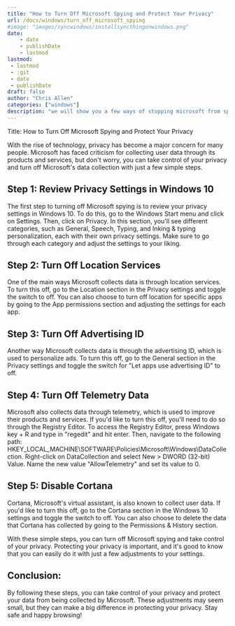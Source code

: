 ```yaml
---
title: "How to Turn Off Microsoft Spying and Protect Your Privacy"
url: /docs/windows/turn_off_microsoft_spying
#image: "images/syncwindows/installsyncthingonwindows.png"
date:
    - date
    - publishDate
    - lastmod
lastmod:
 - lastmod
 - :git
 - date
 - publishDate
draft: false
author: "Chris Allen"
categories: ["windows"]
description: "we will show you a few ways of stopping microsoft from spying on your activites"
---
```


Title: How to Turn Off Microsoft Spying and Protect Your Privacy

With the rise of technology, privacy has become a major concern for many people. Microsoft has faced criticism for collecting user data through its products and services, but don't worry, you can take control of your privacy and turn off Microsoft's data collection with just a few simple steps.

## Step 1: Review Privacy Settings in Windows 10
The first step to turning off Microsoft spying is to review your privacy settings in Windows 10. To do this, go to the Windows Start menu and click on Settings. Then, click on Privacy. In this section, you'll see different categories, such as General, Speech, Typing, and Inking & typing personalization, each with their own privacy settings. Make sure to go through each category and adjust the settings to your liking.

## Step 2: Turn Off Location Services
One of the main ways Microsoft collects data is through location services. To turn this off, go to the Location section in the Privacy settings and toggle the switch to off. You can also choose to turn off location for specific apps by going to the App permissions section and adjusting the settings for each app.

## Step 3: Turn Off Advertising ID
Another way Microsoft collects data is through the advertising ID, which is used to personalize ads. To turn this off, go to the General section in the Privacy settings and toggle the switch for "Let apps use advertising ID" to off.

## Step 4: Turn Off Telemetry Data
Microsoft also collects data through telemetry, which is used to improve their products and services. If you'd like to turn this off, you'll need to do so through the Registry Editor. To access the Registry Editor, press Windows key + R and type in "regedit" and hit enter. Then, navigate to the following path: HKEY_LOCAL_MACHINE\SOFTWARE\Policies\Microsoft\Windows\DataCollection. Right-click on DataCollection and select New > DWORD (32-bit) Value. Name the new value "AllowTelemetry" and set its value to 0.

## Step 5: Disable Cortana
Cortana, Microsoft's virtual assistant, is also known to collect user data. If you'd like to turn this off, go to the Cortana section in the Windows 10 settings and toggle the switch to off. You can also choose to delete the data that Cortana has collected by going to the Permissions & History section.

With these simple steps, you can turn off Microsoft spying and take control of your privacy. Protecting your privacy is important, and it's good to know that you can easily do it with just a few adjustments to your settings.

## Conclusion:
By following these steps, you can take control of your privacy and protect your data from being collected by Microsoft. These adjustments may seem small, but they can make a big difference in protecting your privacy. Stay safe and happy browsing!